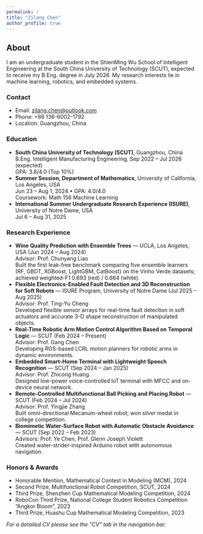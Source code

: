 ```yaml
---
permalink: /
title: "Zilang Chen"
author_profile: true
---
```


## About

I am an undergraduate student in the ShienMing Wu School of Intelligent Engineering at the South China University of Technology (SCUT), expected to receive my B.Eng. degree in July 2026. My research interests lie in machine learning, robotics, and embedded systems.

### Contact
- Email: [zilang.chen@outlook.com](mailto:zilang.chen@outlook.com)  
- Phone: +86 136-6002-1792  
- Location: Guangzhou, China  

### Education
- **South China University of Technology (SCUT)**, Guangzhou, China  
  B.Eng. Intelligent Manufacturing Engineering, Sep 2022 – Jul 2026 (expected)  
  GPA: 3.8/4.0 (Top 10%)
- **Summer Session, Department of Mathematics**, University of California, Los Angeles, USA  
  Jun 23 – Aug 1, 2024 • GPA: 4.0/4.0  
  Coursework: Math 156 Machine Learning
- **International Summer Undergraduate Research Experience (ISURE)**, University of Notre Dame, USA  
  Jul 6 – Aug 31, 2025

### Research Experience
- **Wine Quality Prediction with Ensemble Trees** — UCLA, Los Angeles, USA (Jun 2024 – Aug 2024)  
  Advisor: Prof. Chunyang Liao  
  Built the first leak-free benchmark comparing five ensemble learners (RF, GBDT, XGBoost, LightGBM, CatBoost) on the Vinho Verde datasets; achieved weighted-F1 0.693 (red) / 0.664 (white).
- **Flexible Electronics-Enabled Fault Detection and 3D Reconstruction for Soft Robots** — ISURE Program, University of Notre Dame (Jul 2025 – Aug 2025)  
  Advisor: Prof. Ting-Yu Cheng  
  Developed flexible sensor arrays for real-time fault detection in soft actuators and accurate 3-D shape reconstruction of manipulated objects.
- **Real-Time Robotic Arm Motion Control Algorithm Based on Temporal Logic** — SCUT (Feb 2024 – Present)  
  Advisor: Prof. Gang Chen  
  Developing ROS-based LCRL motion planners for robotic arms in dynamic environments.
- **Embedded Smart-Home Terminal with Lightweight Speech Recognition** — SCUT (Sep 2024 – Jan 2025)  
  Advisor: Prof. Zhicong Huang  
  Designed low-power voice-controlled IoT terminal with MFCC and on-device neural network.
- **Remote-Controlled Multifunctional Ball Picking and Placing Robot** — SCUT (Feb 2024 – Jul 2024)  
  Advisor: Prof. Yingjie Zhang  
  Built omni-directional Mecanum-wheel robot; won silver medal in college competition.
- **Biomimetic Water-Surface Robot with Automatic Obstacle Avoidance** — SCUT (Sep 2022 – Feb 2023)  
  Advisors: Prof. Ye Chen, Prof. Glenn Joseph Violett  
  Created water-strider-inspired Arduino robot with autonomous navigation.

### Honors & Awards
- Honorable Mention, Mathematical Contest in Modeling (MCM), 2024  
- Second Prize, Multifunctional Robot Competition, SCUT, 2024  
- Third Prize, Shenzhen Cup Mathematical Modeling Competition, 2024  
- RoboCon Third Prize, National College Student Robotics Competition “Angkor Bloom”, 2023  
- Third Prize, Huashu Cup Mathematical Modeling Competition, 2023  

*For a detailed CV please see the "CV" tab in the navigation bar.*
